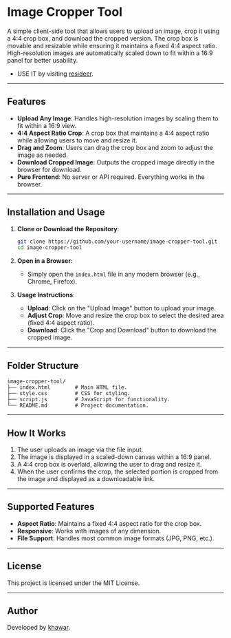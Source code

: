# Image Cropper Tool

A simple client-side tool that allows users to upload an image, crop it using a 4:4 crop box, and download the cropped version. The crop box is movable and resizable while ensuring it maintains a fixed 4:4 aspect ratio. High-resolution images are automatically scaled down to fit within a 16:9 panel for better usability.

- USE IT by visiting [resideer](https://khawarahemad.github.io/img-resideer).
---

## Features
- **Upload Any Image**: Handles high-resolution images by scaling them to fit within a 16:9 view.
- **4:4 Aspect Ratio Crop**: A crop box that maintains a 4:4 aspect ratio while allowing users to move and resize it.
- **Drag and Zoom**: Users can drag the crop box and zoom to adjust the image as needed.
- **Download Cropped Image**: Outputs the cropped image directly in the browser for download.
- **Pure Frontend**: No server or API required. Everything works in the browser.

---

## Installation and Usage

1. **Clone or Download the Repository**:
   ```bash
   git clone https://github.com/your-username/image-cropper-tool.git
   cd image-cropper-tool
   ```

2. **Open in a Browser**:
   - Simply open the `index.html` file in any modern browser (e.g., Chrome, Firefox).

3. **Usage Instructions**:
   - **Upload**: Click on the "Upload Image" button to upload your image.
   - **Adjust Crop**: Move and resize the crop box to select the desired area (fixed 4:4 aspect ratio).
   - **Download**: Click the "Crop and Download" button to download the cropped image.

---

## Folder Structure

```
image-cropper-tool/
├── index.html        # Main HTML file.
├── style.css         # CSS for styling.
├── script.js         # JavaScript for functionality.
└── README.md         # Project documentation.
```

---

## How It Works

1. The user uploads an image via the file input.
2. The image is displayed in a scaled-down canvas within a 16:9 panel.
3. A 4:4 crop box is overlaid, allowing the user to drag and resize it.
4. When the user confirms the crop, the selected portion is cropped from the image and displayed as a downloadable link.

---

## Supported Features

- **Aspect Ratio**: Maintains a fixed 4:4 aspect ratio for the crop box.
- **Responsive**: Works with images of any dimension.
- **File Support**: Handles most common image formats (JPG, PNG, etc.).

---

## License

This project is licensed under the MIT License.

---

## Author

Developed by [khawar](https://github.com/khawarahemad).
